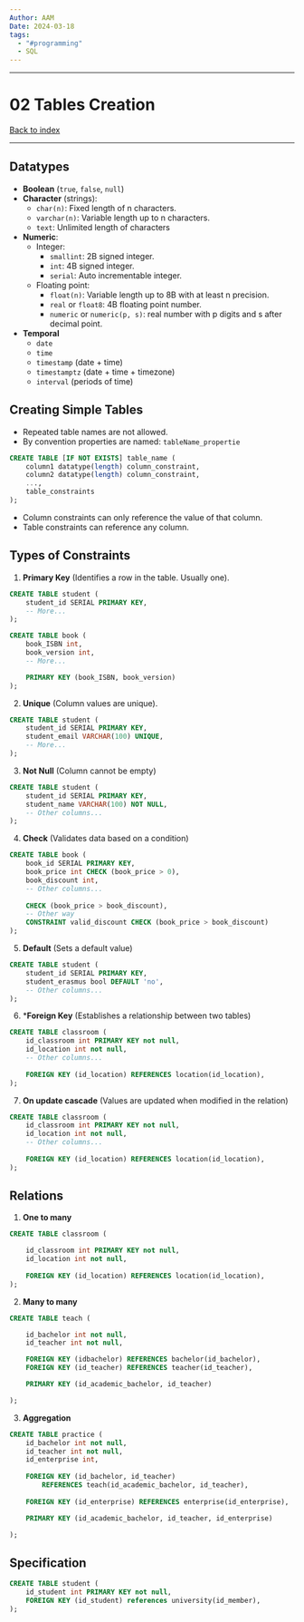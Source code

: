 ```yaml
---
Author: AAM
Date: 2024-03-18
tags:
  - "#programming"
  - SQL
---
```


---
# 02 Tables Creation

[Back to index](../../DATABASES.md)

---

## Datatypes

- **Boolean** (`true`, `false`, `null`)
- **Character** (strings):
	- `char(n)`: Fixed length of n characters.
	- `varchar(n)`: Variable length up to n characters.
	- `text`: Unlimited length of characters
- **Numeric**:
	- Integer:
		- `smallint`: 2B signed integer.
		- `int`: 4B signed integer.
		- `serial`: Auto incrementable integer.
	- Floating point:
		- `float(n)`: Variable length up to 8B with at least n precision.
		- `real` or `float8`: 4B floating point number.
		- `numeric` or `numeric(p, s)`: real number with p digits and s after decimal point.
- **Temporal**
	- `date`
	- `time`
	- `timestamp` (date + time)
	- `timestamptz` (date + time + timezone)
	- `interval` (periods of time)

## Creating Simple Tables

- Repeated table names are not allowed.
- By convention properties are named: `tableName_propertie`

```sql
CREATE TABLE [IF NOT EXISTS] table_name (
    column1 datatype(length) column_constraint,
    column2 datatype(length) column_constraint,
    ...,
    table_constraints
);
```

- Column constraints can only reference the value of that column.
- Table constraints can reference any column.
## Types of Constraints

1. **Primary Key** (Identifies a row in the table. Usually one).
```sql
CREATE TABLE student (
	student_id SERIAL PRIMARY KEY,
	-- More...
);

CREATE TABLE book (
	book_ISBN int,
	book_version int,
	-- More...

	PRIMARY KEY (book_ISBN, book_version)
);
```

2. **Unique** (Column values are unique).
```sql
CREATE TABLE student (
	student_id SERIAL PRIMARY KEY,
	student_email VARCHAR(100) UNIQUE,
	-- More...
);
```

3. **Not Null** (Column cannot  be empty)
```sql
CREATE TABLE student (
	student_id SERIAL PRIMARY KEY,
	student_name VARCHAR(100) NOT NULL,
	-- Other columns...
);
```

4. **Check** (Validates data based on a condition)
```sql
CREATE TABLE book (
	book_id SERIAL PRIMARY KEY,
	book_price int CHECK (book_price > 0),
	book_discount int,
	-- Other columns...
	
	CHECK (book_price > book_discount),
	-- Other way
	CONSTRAINT valid_discount CHECK (book_price > book_discount)
);
```

5. **Default** (Sets a default value)
```sql
CREATE TABLE student (
	student_id SERIAL PRIMARY KEY,
	student_erasmus bool DEFAULT 'no',
	-- Other columns...
);
```

6. ***Foreign Key** (Establishes a relationship between two tables)
```sql
CREATE TABLE classroom (
    id_classroom int PRIMARY KEY not null,
    id_location int not null,
    -- Other columns...
    
    FOREIGN KEY (id_location) REFERENCES location(id_location),
);
```

7. **On update cascade** (Values are updated when modified in the relation)
```sql
CREATE TABLE classroom (
    id_classroom int PRIMARY KEY not null,
    id_location int not null,
    -- Other columns...
    
    FOREIGN KEY (id_location) REFERENCES location(id_location),
);
```



## Relations

1. **One to many**
```sql
CREATE TABLE classroom (

    id_classroom int PRIMARY KEY not null,
    id_location int not null,
    
    FOREIGN KEY (id_location) REFERENCES location(id_location),
);
```
2. **Many to many**
```sql
CREATE TABLE teach (

    id_bachelor int not null,
    id_teacher int not null,

    FOREIGN KEY (idbachelor) REFERENCES bachelor(id_bachelor),
	FOREIGN KEY (id_teacher) REFERENCES teacher(id_teacher),

    PRIMARY KEY (id_academic_bachelor, id_teacher)

);
```
3. **Aggregation**
```sql
CREATE TABLE practice (
    id_bachelor int not null,
    id_teacher int not null,
    id_enterprise int,
    
    FOREIGN KEY (id_bachelor, id_teacher)
	    REFERENCES teach(id_academic_bachelor, id_teacher),
	    
    FOREIGN KEY (id_enterprise) REFERENCES enterprise(id_enterprise),

    PRIMARY KEY (id_academic_bachelor, id_teacher, id_enterprise)

);
```

## Specification

```SQL
CREATE TABLE student (
    id_student int PRIMARY KEY not null,
    FOREIGN KEY (id_student) references university(id_member),
);
```